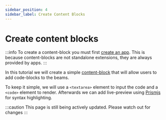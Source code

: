 ```yaml
---
sidebar_position: 4
sidebar_label: Create Content Blocks
---
```


# Create content blocks

:::info
To create a content-block you must first [create an app](./create-an-app.md). This is because content-blocks are not standalone extensions, they are always provided by apps.
:::

In this tutorial we will create a simple [content-block](../../extensions/editor/content_blocks.md) that will allow users to add code-blocks to the beams.

To keep it simple, we will use a `<textarea>` element to input the code and a `<code>` element to render. Afterwards we can add live-preview using [Prismjs](https://github.com/PrismJS/prism/) for syntax highlighting.

:::caution
This page is still being actively updated. Please watch out for changes
:::
